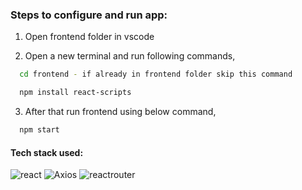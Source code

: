 ### Steps to configure and run app:

1. Open frontend folder in vscode 

2. Open a new terminal and run following commands,

```bash
  cd frontend - if already in frontend folder skip this command

  npm install react-scripts
```

3. After that run frontend using below command,

```bash
  npm start
```

#### Tech stack used:

![react](https://img.shields.io/badge/react-61DAFB?style=for-the-badge&labelColor=black&logo=react&logoColor=61DAFB)
![Axios](https://img.shields.io/badge/axios-5A29E4?style=for-the-badge&labelColor=black&logo=axios&logoColor=white)
![reactrouter](https://img.shields.io/badge/react_router_dom-CA4245?style=for-the-badge&labelColor=black&logo=reactrouter&logoColor=white)
